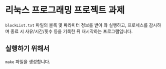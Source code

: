 # 리눅스 프로그래밍 프로젝트 과제

`blockList.txt` 파일의 블록 및 파라미터 정보를 받아 와 실행하고, 프로세스를 감시하며 종료 시 사유/시간/횟수 등을 기록한 뒤 재시작하는 프로그램입니다.

## 실행하기 위해서

`make` 파일을 생성합니다.